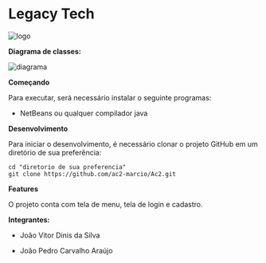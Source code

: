 # **Legacy Tech**
![logo](https://user-images.githubusercontent.com/63886659/97929447-f8dc4200-1d47-11eb-8486-6c09408e3d5f.jpg)


**Diagrama de classes:**

![diagrama](https://user-images.githubusercontent.com/63886659/97474508-ed91ac80-192a-11eb-863d-826fbd3b039a.png)


**Começando**

Para executar, será necessário instalar o seguinte programas:

- NetBeans ou qualquer compilador java


**Desenvolvimento**

Para iniciar o desenvolvimento, é necessário clonar o projeto GitHub em um diretório de sua preferência:

```shell
cd "diretorio de sua preferencia"
git clone https://github.com/ac2-marcio/Ac2.git
```

**Features**

O projeto conta com tela de menu, tela de login e cadastro.

**Integrantes:**

- João Vitor Dinis da Silva

- João Pedro Carvalho Araújo
